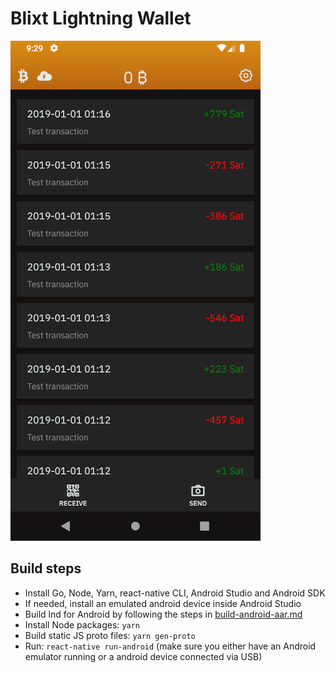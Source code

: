 # Blixt Lightning Wallet

![App screenshot](app-screenshot.png)


## Build steps
* Install Go, Node, Yarn, react-native CLI, Android Studio and Android SDK
* If needed, install an emulated android device inside Android Studio
* Build lnd for Android by following the steps in [build-android-aar.md](build-android-aar.md)
* Install Node packages: `yarn`
* Build static JS proto files: `yarn gen-proto`
* Run: `react-native run-android` (make sure you either have an Android emulator running or a android device connected via USB)
